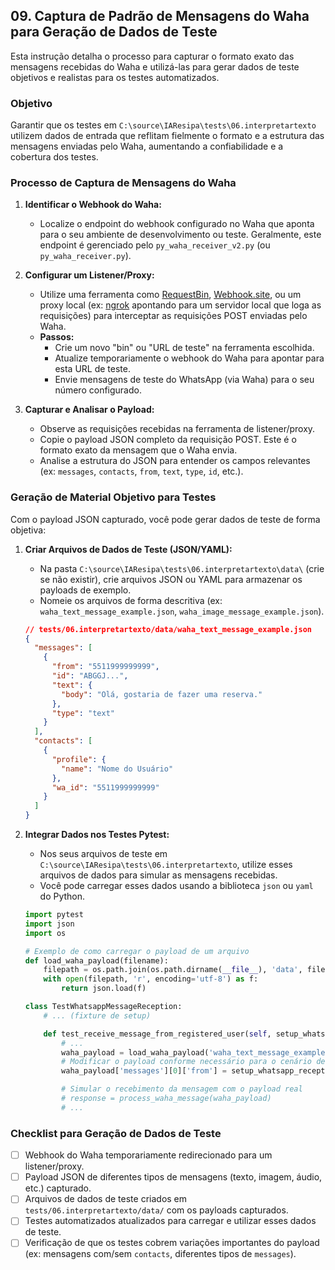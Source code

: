 ## 09. Captura de Padrão de Mensagens do Waha para Geração de Dados de Teste

Esta instrução detalha o processo para capturar o formato exato das mensagens recebidas do Waha e utilizá-las para gerar dados de teste objetivos e realistas para os testes automatizados.

### Objetivo

Garantir que os testes em `C:\source\IAResipa\tests\06.interpretartexto` utilizem dados de entrada que reflitam fielmente o formato e a estrutura das mensagens enviadas pelo Waha, aumentando a confiabilidade e a cobertura dos testes.

### Processo de Captura de Mensagens do Waha

1.  **Identificar o Webhook do Waha:**
    *   Localize o endpoint do webhook configurado no Waha que aponta para o seu ambiente de desenvolvimento ou teste. Geralmente, este endpoint é gerenciado pelo `py_waha_receiver_v2.py` (ou `py_waha_receiver.py`).

2.  **Configurar um Listener/Proxy:**
    *   Utilize uma ferramenta como [RequestBin](https://requestbin.com/), [Webhook.site](https://webhook.site/), ou um proxy local (ex: [ngrok](https://ngrok.com/) apontando para um servidor local que loga as requisições) para interceptar as requisições POST enviadas pelo Waha.
    *   **Passos:**
        *   Crie um novo "bin" ou "URL de teste" na ferramenta escolhida.
        *   Atualize temporariamente o webhook do Waha para apontar para esta URL de teste.
        *   Envie mensagens de teste do WhatsApp (via Waha) para o seu número configurado.

3.  **Capturar e Analisar o Payload:**
    *   Observe as requisições recebidas na ferramenta de listener/proxy.
    *   Copie o payload JSON completo da requisição POST. Este é o formato exato da mensagem que o Waha envia.
    *   Analise a estrutura do JSON para entender os campos relevantes (ex: `messages`, `contacts`, `from`, `text`, `type`, `id`, etc.).

### Geração de Material Objetivo para Testes

Com o payload JSON capturado, você pode gerar dados de teste de forma objetiva:

1.  **Criar Arquivos de Dados de Teste (JSON/YAML):**
    *   Na pasta `C:\source\IAResipa\tests\06.interpretartexto\data\` (crie se não existir), crie arquivos JSON ou YAML para armazenar os payloads de exemplo.
    *   Nomeie os arquivos de forma descritiva (ex: `waha_text_message_example.json`, `waha_image_message_example.json`).

    ```json
    // tests/06.interpretartexto/data/waha_text_message_example.json
    {
      "messages": [
        {
          "from": "5511999999999",
          "id": "ABGGJ...",
          "text": {
            "body": "Olá, gostaria de fazer uma reserva."
          },
          "type": "text"
        }
      ],
      "contacts": [
        {
          "profile": {
            "name": "Nome do Usuário"
          },
          "wa_id": "5511999999999"
        }
      ]
    }
    ```

2.  **Integrar Dados nos Testes Pytest:**
    *   Nos seus arquivos de teste em `C:\source\IAResipa\tests\06.interpretartexto`, utilize esses arquivos de dados para simular as mensagens recebidas.
    *   Você pode carregar esses dados usando a biblioteca `json` ou `yaml` do Python.

    ```python
    import pytest
    import json
    import os

    # Exemplo de como carregar o payload de um arquivo
    def load_waha_payload(filename):
        filepath = os.path.join(os.path.dirname(__file__), 'data', filename)
        with open(filepath, 'r', encoding='utf-8') as f:
            return json.load(f)

    class TestWhatsappMessageReception:
        # ... (fixture de setup)

        def test_receive_message_from_registered_user(self, setup_whatsapp_reception):
            # ...
            waha_payload = load_waha_payload('waha_text_message_example.json')
            # Modificar o payload conforme necessário para o cenário de teste
            waha_payload['messages'][0]['from'] = setup_whatsapp_reception['registered_user_number']

            # Simular o recebimento da mensagem com o payload real
            # response = process_waha_message(waha_payload)
            # ...
    ```

### Checklist para Geração de Dados de Teste

*   [ ] Webhook do Waha temporariamente redirecionado para um listener/proxy.
*   [ ] Payload JSON de diferentes tipos de mensagens (texto, imagem, áudio, etc.) capturado.
*   [ ] Arquivos de dados de teste criados em `tests/06.interpretartexto/data/` com os payloads capturados.
*   [ ] Testes automatizados atualizados para carregar e utilizar esses dados de teste.
*   [ ] Verificação de que os testes cobrem variações importantes do payload (ex: mensagens com/sem `contacts`, diferentes tipos de `messages`).

```